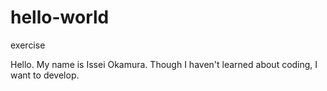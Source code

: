 # hello-world
exercise

Hello. My name is Issei Okamura.
Though I haven't learned about coding, I want to develop.
